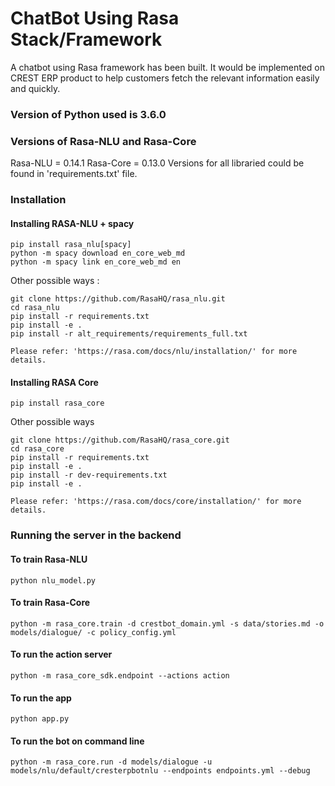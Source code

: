 # ChatBot Using Rasa Stack/Framework
A chatbot using Rasa framework has been built. It would be implemented on CREST ERP product to help customers fetch the relevant information easily and quickly.

### Version of Python used is 3.6.0

### Versions of Rasa-NLU and Rasa-Core
Rasa-NLU = 0.14.1
Rasa-Core = 0.13.0
Versions for all libraried could be found in 'requirements.txt' file.

### Installation

#### Installing RASA-NLU + spacy

```
pip install rasa_nlu[spacy]
python -m spacy download en_core_web_md
python -m spacy link en_core_web_md en

```

Other possible ways :

```
git clone https://github.com/RasaHQ/rasa_nlu.git
cd rasa_nlu
pip install -r requirements.txt
pip install -e .
pip install -r alt_requirements/requirements_full.txt

Please refer: 'https://rasa.com/docs/nlu/installation/' for more details.

```

#### Installing RASA Core

```
pip install rasa_core

```

Other possible ways

```
git clone https://github.com/RasaHQ/rasa_core.git
cd rasa_core
pip install -r requirements.txt
pip install -e .
pip install -r dev-requirements.txt
pip install -e .

Please refer: 'https://rasa.com/docs/core/installation/' for more details.

```

### Running the server in the backend
#### To train Rasa-NLU
```
python nlu_model.py

```

#### To train Rasa-Core
```
python -m rasa_core.train -d crestbot_domain.yml -s data/stories.md -o models/dialogue/ -c policy_config.yml

```

#### To run the action server
```
python -m rasa_core_sdk.endpoint --actions action

```

#### To run the app
```
python app.py

```

#### To run the bot on command line
```
python -m rasa_core.run -d models/dialogue -u models/nlu/default/cresterpbotnlu --endpoints endpoints.yml --debug

```
